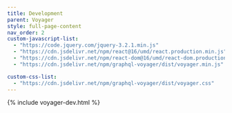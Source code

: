 ```yaml
---
title: Development
parent: Voyager
style: full-page-content
nav_order: 2
custom-javascript-list:
  - "https://code.jquery.com/jquery-3.2.1.min.js"
  - "https://cdn.jsdelivr.net/npm/react@16/umd/react.production.min.js"
  - "https://cdn.jsdelivr.net/npm/react-dom@16/umd/react-dom.production.min.js"
  - "https://cdn.jsdelivr.net/npm/graphql-voyager/dist/voyager.min.js"

custom-css-list:
  - "https://cdn.jsdelivr.net/npm/graphql-voyager/dist/voyager.css"
---
```


{% include voyager-dev.html %}
